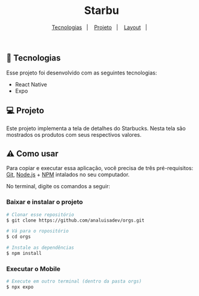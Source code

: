 <h1 align="center"> Starbu </h1>

<p align="center">
  <a href="#-tecnologias">Tecnologias</a>&nbsp;&nbsp;&nbsp;|&nbsp;&nbsp;&nbsp;
  <a href="#-projeto">Projeto</a>&nbsp;&nbsp;&nbsp;|&nbsp;&nbsp;&nbsp;
  <a href="#-layout">Layout</a>&nbsp;&nbsp;&nbsp;|&nbsp;&nbsp;&nbsp;
</p>

<br>

## 🚀 Tecnologias

Esse projeto foi desenvolvido com as seguintes tecnologias:

- React Native
- Expo

## 💻 Projeto

Este projeto implementa a tela de detalhes do Starbucks. Nesta tela são mostrados os produtos com seus respectivos valores.

## ⚠ Como usar

Para copiar e executar essa aplicação, você precisa de três pré-requisitos: [Git](https://git-scm.com), [Node.js](https://nodejs.org/en) + [NPM](https://www.npmjs.com/) intalados no seu computador.

No terminal, digite os comandos a seguir:

### Baixar e instalar o projeto

```bash
# Clonar esse repositório
$ git clone https://github.com/analuisadev/orgs.git

# Vá para o ropositório
$ cd orgs

# Instale as dependências
$ npm install
```

### Executar o Mobile

```bash
# Execute em outro terminal (dentro da pasta orgs)
$ npx expo
```
